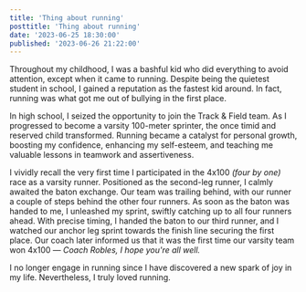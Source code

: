 ```yaml
---
title: 'Thing about running'
posttitle: 'Thing about running'
date: '2023-06-25 18:30:00'
published: '2023-06-26 21:22:00'
---
```


Throughout my childhood, I was a bashful kid who did everything to avoid attention,
except when it came to running. Despite being the quietest student in school,
I gained a reputation as the fastest kid around. In fact, running was what got me out of
bullying in the first place.

In high school, I seized the opportunity to join the Track & Field team.
As I progressed to become a varsity 100-meter sprinter, the once timid and reserved child transformed.
Running became a catalyst for personal growth, boosting my confidence, enhancing my self-esteem, and teaching me valuable lessons in teamwork and assertiveness.

I vividly recall the very first time I participated in the 4x100 _(four by one)_ race as a varsity runner.
Positioned as the second-leg runner, I calmly awaited the baton exchange.
Our team was trailing behind, with our runner a couple of steps behind the other four runners.
As soon as the baton was handed to me, I unleashed my sprint, swiftly catching up to all four
runners ahead. With precise timing, I handed the baton to our third runner, and I watched
our anchor leg sprint towards the finish line securing the first place. Our coach later
informed us that it was the first time our varsity team won 4x100 — _Coach Robles, I hope you're all well._

I no longer engage in running since I have discovered a new spark of joy in my life. Nevertheless, I truly loved running.
